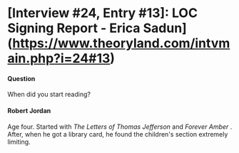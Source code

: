 # [Interview #24, Entry #13]: LOC Signing Report - Erica Sadun](https://www.theoryland.com/intvmain.php?i=24#13)

#### Question

When did you start reading?

#### Robert Jordan

Age four. Started with
*The Letters of Thomas Jefferson*
and
*Forever Amber*
. After, when he got a library card, he found the children's section extremely limiting.

